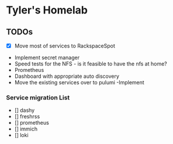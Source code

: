 # Tyler's Homelab

## TODOs

- [x] Move most of services to RackspaceSpot
- Implement secret manager
- Speed tests for the NFS - is it feasible to have the nfs at home?
- Prometheus
- Dashboard with appropriate auto discovery
- Move the existing services over to pulumi
  -Implement

### Service migration List

- [] dashy
- [] freshrss
- [] prometheus
- [] immich
- [] loki
